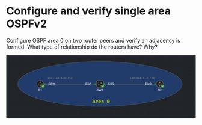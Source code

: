 # Configure and verify single area OSPFv2

Configure OSPF area 0 on two router peers and verify an adjacency is formed.  What type of relationship do the routers have?  Why?

![Lab Topology](https://github.com/CiscoDevNet/cml-community/blob/master/lab-topologies/ccna//Domain_3/3.4-configure_ospfv2_2/3.4.c_Broadcast_(DR-BDR_selection)_-_Topology.PNG)
